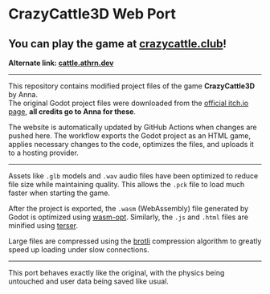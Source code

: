 # CrazyCattle3D Web Port
## You can play the game at [crazycattle.club](https://crazycattle.club)!
**Alternate link: [cattle.athrn.dev](https://cattle.athrn.dev)**

---

This repository contains modified project files of the game **CrazyCattle3D** by Anna.  
The original Godot project files were downloaded from the [official itch.io page](https://4nn4t4t.itch.io/crazycattle3d), **all credits go to Anna for these**.

The website is automatically updated by GitHub Actions when changes are pushed here. The workflow exports the Godot project as an HTML game, applies necessary changes to the code, optimizes the files, and uploads it to a hosting provider.

---

Assets like `.glb` models and `.wav` audio files have been optimized to reduce file size while maintaining quality. This allows the `.pck` file to load much faster when starting the game.

After the project is exported, the `.wasm` (WebAssembly) file generated by Godot is optimized using [wasm-opt](https://github.com/WebAssembly/binaryen). Similarly, the `.js` and `.html` files are minified using [terser](https://github.com/terser/terser).

Large files are compressed using the [brotli](https://github.com/google/brotli) compression algorithm to greatly speed up loading under slow connections.

---

This port behaves exactly like the original, with the physics being untouched and user data being saved like usual.
